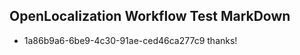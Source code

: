 ## OpenLocalization Workflow Test MarkDown
* 1a86b9a6-6be9-4c30-91ae-ced46ca277c9 thanks!

<!--HONumber=Jul16_HO2-->


